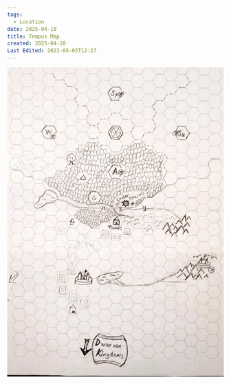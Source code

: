 ```yaml
---
tags:
  - Location
date: 2025-04-10
title: Tempus Map
created: 2025-04-10
Last Edited: 2023-05-03T12:27
---
```








![tempus-map.jpg](/images/tempus-map.jpg)